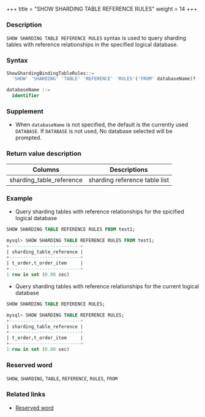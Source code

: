 +++
title = "SHOW SHARDING TABLE REFERENCE RULES"
weight = 14
+++

### Description

`SHOW SHARDING TABLE REFERENCE RULES` syntax is used to query sharding tables with reference relationships in the specified logical database.

### Syntax

```sql
ShowShardingBindingTableRules::=
  'SHOW' 'SHARDING' 'TABLE' 'REFERENCE' 'RULES'('FROM' databaseName)?

databaseName ::=
  identifier
```

### Supplement

- When `databaseName` is not specified, the default is the currently used `DATABASE`. If `DATABASE` is not used, No database selected will be prompted.

### Return value description

| Columns                 | Descriptions                  |
| ------------------------| ------------------------------|
| sharding_table_reference| sharding reference table list |

### Example

- Query sharding tables with reference relationships for the spicified logical database

```sql
SHOW SHARDING TABLE REFERENCE RULES FROM test1;
```

```sql
mysql> SHOW SHARDING TABLE REFERENCE RULES FROM test1;
+--------------------------+
| sharding_table_reference |
+--------------------------+
| t_order,t_order_item     |
+--------------------------+
1 row in set (0.00 sec)
```

- Query sharding tables with reference relationships for the current logical database

```sql
SHOW SHARDING TABLE REFERENCE RULES;
```

```sql
mysql> SHOW SHARDING TABLE REFERENCE RULES;
+--------------------------+
| sharding_table_reference |
+--------------------------+
| t_order,t_order_item     |
+--------------------------+
1 row in set (0.00 sec)
```

### Reserved word

`SHOW`, `SHARDING`, `TABLE`, `REFERENCE`, `RULES`, `FROM`

### Related links

- [Reserved word](/en/reference/distsql/syntax/reserved-word/)
